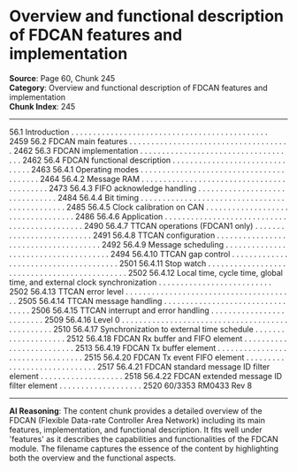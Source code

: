 # Overview and functional description of FDCAN features and implementation

**Source**: Page 60, Chunk 245  
**Category**: Overview and functional description of FDCAN features and implementation  
**Chunk Index**: 245

---

56.1 Introduction . . . . . . . . . . . . . . . . . . . . . . . . . . . . . . . . . . . . . . . . . . . . . 2459
56.2 FDCAN main features . . . . . . . . . . . . . . . . . . . . . . . . . . . . . . . . . . . . . 2462
56.3 FDCAN implementation . . . . . . . . . . . . . . . . . . . . . . . . . . . . . . . . . . . . 2462
56.4 FDCAN functional description . . . . . . . . . . . . . . . . . . . . . . . . . . . . . . . 2463
56.4.1 Operating modes . . . . . . . . . . . . . . . . . . . . . . . . . . . . . . . . . . . . . . . . 2464
56.4.2 Message RAM . . . . . . . . . . . . . . . . . . . . . . . . . . . . . . . . . . . . . . . . . . 2473
56.4.3 FIFO acknowledge handling . . . . . . . . . . . . . . . . . . . . . . . . . . . . . . . 2484
56.4.4 Bit timing . . . . . . . . . . . . . . . . . . . . . . . . . . . . . . . . . . . . . . . . . . . . . . 2485
56.4.5 Clock calibration on CAN . . . . . . . . . . . . . . . . . . . . . . . . . . . . . . . . . . 2486
56.4.6 Application . . . . . . . . . . . . . . . . . . . . . . . . . . . . . . . . . . . . . . . . . . . . . 2490
56.4.7 TTCAN operations (FDCAN1 only) . . . . . . . . . . . . . . . . . . . . . . . . . . 2491
56.4.8 TTCAN configuration . . . . . . . . . . . . . . . . . . . . . . . . . . . . . . . . . . . . . 2492
56.4.9 Message scheduling . . . . . . . . . . . . . . . . . . . . . . . . . . . . . . . . . . . . . 2494
56.4.10 TTCAN gap control . . . . . . . . . . . . . . . . . . . . . . . . . . . . . . . . . . . . . . 2501
56.4.11 Stop watch . . . . . . . . . . . . . . . . . . . . . . . . . . . . . . . . . . . . . . . . . . . . . 2502
56.4.12 Local time, cycle time, global time,
and external clock synchronization . . . . . . . . . . . . . . . . . . . . . . . . . . 2502
56.4.13 TTCAN error level . . . . . . . . . . . . . . . . . . . . . . . . . . . . . . . . . . . . . . . 2505
56.4.14 TTCAN message handling . . . . . . . . . . . . . . . . . . . . . . . . . . . . . . . . . 2506
56.4.15 TTCAN interrupt and error handling . . . . . . . . . . . . . . . . . . . . . . . . . 2509
56.4.16 Level 0 . . . . . . . . . . . . . . . . . . . . . . . . . . . . . . . . . . . . . . . . . . . . . . . . 2510
56.4.17 Synchronization to external time schedule . . . . . . . . . . . . . . . . . . . . 2512
56.4.18 FDCAN Rx buffer and FIFO element . . . . . . . . . . . . . . . . . . . . . . . . . 2513
56.4.19 FDCAN Tx buffer element . . . . . . . . . . . . . . . . . . . . . . . . . . . . . . . . . 2515
56.4.20 FDCAN Tx event FIFO element . . . . . . . . . . . . . . . . . . . . . . . . . . . . . 2517
56.4.21 FDCAN standard message ID filter element . . . . . . . . . . . . . . . . . . . 2518
56.4.22 FDCAN extended message ID filter element . . . . . . . . . . . . . . . . . . . 2520
60/3353 RM0433 Rev 8

---

**AI Reasoning**: The content chunk provides a detailed overview of the FDCAN (Flexible Data-rate Controller Area Network) including its main features, implementation, and functional description. It fits well under 'features' as it describes the capabilities and functionalities of the FDCAN module. The filename captures the essence of the content by highlighting both the overview and the functional aspects.
